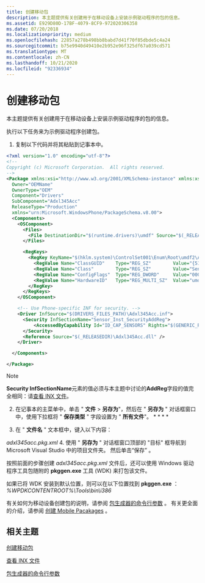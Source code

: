 ```yaml
---
title: 创建移动包
description: 本主题提供有关创建用于在移动设备上安装示例驱动程序的包的信息。
ms.assetid: E929D80D-17BF-4079-8CF9-972020306358
ms.date: 07/20/2018
ms.localizationpriority: medium
ms.openlocfilehash: 22857a278b498bb8babd7d41f70f85dbde5c4a24
ms.sourcegitcommit: b75e9940d49410e2b952e96f325df67a039cd571
ms.translationtype: MT
ms.contentlocale: zh-CN
ms.lasthandoff: 10/21/2020
ms.locfileid: "92336934"
---
```

# <a name="creating-a-mobile-package"></a>创建移动包

本主题提供有关创建用于在移动设备上安装示例驱动程序的包的信息。

执行以下任务来为示例驱动程序创建包。

1. 复制以下代码并将其粘贴到记事本中。

```XML
<?xml version="1.0" encoding="utf-8"?>
<!--
Copyright (c) Microsoft Corporation.  All rights reserved.
-->
<Package xmlns:xsi="http://www.w3.org/2001/XMLSchema-instance" xmlns:xsd="http://www.w3.org/2001/XMLSchema"
  Owner="OEMName"
  OwnerType="OEM"
  Component="Drivers"
  SubComponent="Adxl345Acc"
  ReleaseType="Production"
  xmlns="urn:Microsoft.WindowsPhone/PackageSchema.v8.00">
  <Components>
    <OSComponent>
      <Files>
        <File DestinationDir="$(runtime.drivers)\umdf" Source="$(_RELEASEDIR)\Adxl345Acc.dll" />
      </Files>

      <RegKeys>
        <RegKey KeyName="$(hklm.system)\ControlSet001\Enum\Root\umdf2\Adxl345Acc">
          <RegValue Name="ClassGUID"    Type="REG_SZ"        Value="{5175D334-C371-4806-B3BA-71FD53C9258D}"  />
          <RegValue Name="Class"        Type="REG_SZ"        Value="Sensor" />
          <RegValue Name="ConfigFlags"  Type="REG_DWORD"     Value="00000020"  />
          <RegValue Name="HardwareID"   Type="REG_MULTI_SZ"  Value="umdf2\Adxl345Acc"  />
        </RegKey>
      </RegKeys>
    </OSComponent>

    <!-- Use Phone-specific INF for security. -->
    <Driver InfSource="$(DRIVERS_FILES_PATH)\Adxl345Acc.inf">
      <Security InfSectionName="Sensor_Inst_SecurityAddReg">
          <AccessedByCapability Id="ID_CAP_SENSORS" Rights="$(GENERIC_READ)$(GENERIC_EXECUTE)" />
      </Security>
      <Reference Source="$(_RELEASEDIR)\Adxl345Acc.dll" />
    </Driver>

  </Components>

</Package>
```

>[!NOTE]
> **Security InfSectionName**元素的值必须与本主题中讨论的**AddReg**字段的值完全相同：请[查看 INX 文件](review-and-revise-the-inf-file.md)。

2. 在记事本的主菜单中，单击 " **文件** &gt; **另存为**"，然后在 " **另存为** " 对话框窗口中，使用下拉框将 " **保存类型** " 字段设置为 " **所有文件**"。 * * * *

3. 在 " **文件名** " 文本框中，键入以下内容：

*adxl345acc.pkg.xml*
4. 使用 " **另存为** " 对话框窗口顶部的 "目标" 框导航到 Microsoft Visual Studio 中的项目文件夹。 然后单击“保存”  。

按照前面的步骤创建 *adxl345acc.pkg.xml* 文件后，还可以使用 Windows 驱动程序工具包随附的 **pkggen.exe** 工具 (WDK) 来打包该文件。

如果已将 WDK 安装到默认位置，则可以在以下位置找到 **pkggen.exe** ： *%WPDKCONTENTROOT%\Tools\bin\i386*

有关如何为移动设备创建包的说明，请参阅 [包生成器的命令行参数](/windows-hardware/manufacture/mobile/command-line-arguments-for-package-generator) 。 有关更全面的介绍，请参阅 [创建 Mobile Pacakages](/windows-hardware/drivers/sensors/creating-a-mobile-package) 。

## <a name="related-topics"></a>相关主题

[创建移动包](/windows-hardware/drivers/sensors/creating-a-mobile-package)

[查看 INX 文件](review-and-revise-the-inf-file.md)

[包生成器的命令行参数](/windows-hardware/manufacture/mobile/command-line-arguments-for-package-generator)
